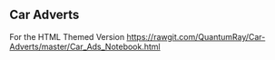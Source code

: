 ## Car Adverts

For the HTML Themed Version
https://rawgit.com/QuantumRay/Car-Adverts/master/Car_Ads_Notebook.html


